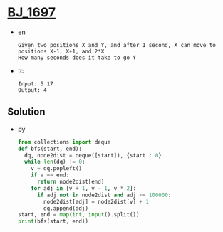 # [BJ_1697](https://acmicpc.net/problem/1697)

* en

  ```en
  Given two positions X and Y, and after 1 second, X can move to positions X-1, X+1, and 2*X
  How many seconds does it take to go Y
  ```

* tc

  ```tc
  Input: 5 17
  Output: 4
  ```

## Solution

* py

  ```py
  from collections import deque
  def bfs(start, end):
    dq, node2dist = deque([start]), {start : 0}
    while len(dq) != 0:
      v = dq.popleft()
      if v == end:
        return node2dist[end]
      for adj in [v + 1, v - 1, v * 2]:
        if adj not in node2dist and adj <= 100000:
          node2dist[adj] = node2dist[v] + 1
          dq.append(adj)
  start, end = map(int, input().split())
  print(bfs(start, end))
  ```
